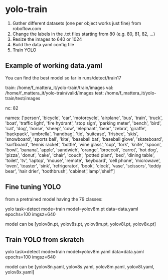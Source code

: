 # yolo-train


1) Gather different datasets (one per object works just fine) from roboflow.com
2) Change the labels in the .txt files starting from 80 (e.g. 80, 81, 82, ...)
3) Resize the images to 640 or 1024
4) Build the data.yaml config file 
5) Train YOLO 


## Example of working data.yaml

You can find the best model so far in runs/detect/train17

train: /home/f_mattera_it/yolo-train/train/images
val: /home/f_mattera_it/yolo-train/valid/images
test: /home/f_mattera_it/yolo-train/test/images

nc: 82

names: ['person', 'bicycle', 'car', 'motorcycle', 'airplane', 'bus', 'train', 'truck', 'boat', 'traffic light',
        'fire hydrant', 'stop sign', 'parking meter', 'bench', 'bird', 'cat', 'dog', 'horse', 'sheep', 'cow',
        'elephant', 'bear', 'zebra', 'giraffe', 'backpack', 'umbrella', 'handbag', 'tie', 'suitcase', 'frisbee',
        'skis', 'snowboard', 'sports ball', 'kite', 'baseball bat', 'baseball glove', 'skateboard', 'surfboard',
        'tennis racket', 'bottle', 'wine glass', 'cup', 'fork', 'knife', 'spoon', 'bowl', 'banana', 'apple',
        'sandwich', 'orange', 'broccoli', 'carrot', 'hot dog', 'pizza', 'donut', 'cake', 'chair', 'couch',
        'potted plant', 'bed', 'dining table', 'toilet', 'tv', 'laptop', 'mouse', 'remote', 'keyboard', 'cell phone',
        'microwave', 'oven', 'toaster', 'sink', 'refrigerator', 'book', 'clock', 'vase', 'scissors', 'teddy bear',
        'hair drier', 'toothbrush', 'cabinet','lamp','shelf']


## Fine tuning YOLO 

from a pretrained model having the 79 classes:

yolo task=detect mode=train model=yolov8m.pt data=data.yaml epochs=100 imgsz=640

model can be [yolov8n.pt, yolov8s.pt, yolov8m.pt, yolov8l.pt, yolov8x.pt]


## Train YOLO from skratch

yolo task=detect mode=train model=yolov8m.yaml data=data.yaml epochs=100 imgsz=640

model can be [yolov8n.yaml, yolov8s.yaml, yolov8m.yaml, yolov8l.yaml, yolov8x.yaml]
